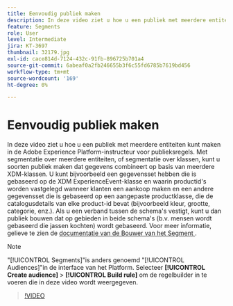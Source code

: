 ```yaml
---
title: Eenvoudig publiek maken
description: In deze video ziet u hoe u een publiek met meerdere entiteiten kunt maken in de Adobe Experience Platform-instructeur voor publieksregels.  Met segmentatie over meerdere entiteiten, of segmentatie over klassen, kunt u soorten publiek maken dat gegevens combineert op basis van meerdere XDM-klassen.
feature: Segments
role: User
level: Intermediate
jira: KT-3697
thumbnail: 32179.jpg
exl-id: cace814d-7124-432c-91fb-896725b701a4
source-git-commit: 6abeaf0a2fb246655b3f6c55fd6785b7619bd456
workflow-type: tm+mt
source-wordcount: '169'
ht-degree: 0%

---
```


# Eenvoudig publiek maken

In deze video ziet u hoe u een publiek met meerdere entiteiten kunt maken in de Adobe Experience Platform-instructeur voor publieksregels.  Met segmentatie over meerdere entiteiten, of segmentatie over klassen, kunt u soorten publiek maken dat gegevens combineert op basis van meerdere XDM-klassen. U kunt bijvoorbeeld een gegevensset hebben die is gebaseerd op de XDM ExperienceEvent-klasse en waarin productid&#39;s worden vastgelegd wanneer klanten een aankoop maken en een andere gegevensset die is gebaseerd op een aangepaste productklasse, die de catalogusdetails van elke product-id bevat (bijvoorbeeld kleur, grootte, categorie, enz.). Als u een verband tussen de schema&#39;s vestigt, kunt u dan publiek bouwen dat op gebieden in beide schema&#39;s (b.v. mensen wordt gebaseerd die jassen kochten) wordt gebaseerd. Voor meer informatie, gelieve te zien de [&#x200B; documentatie van de Bouwer van het Segment &#x200B;](https://experienceleague.adobe.com/docs/experience-platform/segmentation/ui/segment-builder.html?lang=nl-NL).

<!--Segment context (segment payload) allows you to provide key contextual details, such as a visitor's abandoned cart contents, in your segment definition so you can send personalized messages.-->

>[!NOTE]
>
> &quot;[!UICONTROL Segments]&quot;is anders genoemd &quot;[!UICONTROL Audiences]&quot;in de interface van het Platform. Selecteer **[!UICONTROL Create audience]** > **[!UICONTROL Build rule]** om de regelbuilder in te voeren die in deze video wordt weergegeven.

>[!VIDEO](https://video.tv.adobe.com/v/32179?learn=on&enablevpops)
